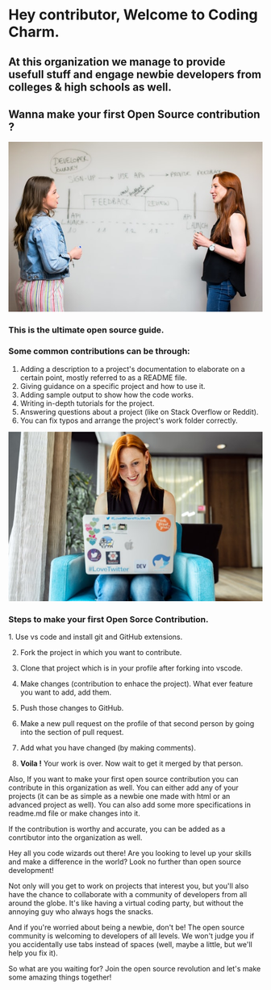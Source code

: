 <h1>Hey contributor, Welcome to Coding Charm.</h1>
<h2>At this organization we manage to provide usefull stuff and engage newbie developers from colleges & high schools as well.</h2>

<h2>Wanna make your first Open Source contribution ?</h2>
<img src='opensource.jpg'></img>

<h3>This is the ultimate open source guide.</h3>

<h3>Some common contributions can be through:</h3>

1. Adding a description to a project's documentation to elaborate on a certain point, mostly referred to as a README file.
2. Giving guidance on a specific project and how to use it.
3. Adding sample output to show how the code works.
4. Writing in-depth tutorials for the project.
5. Answering questions about a project (like on Stack Overflow or Reddit).
6. You can fix typos and arrange the project's work folder correctly.

<img src='steps.jpg'></img>

<h3>Steps to make your first Open Sorce Contribution.</h3>
1. Use vs code and install git and GitHub extensions.

2. Fork the project in which you want to contribute.

3. Clone that project which is in your profile after forking into vscode.

4. Make changes (contribution to enhace the project). What ever feature you want to add, add them. 

5. Push those changes to GitHub.

6. Make a new pull request on the profile of that second person by going into the section of pull request.

7. Add what you have changed (by making comments).

8. <strong>Voila !</strong> Your work is over. Now wait to get it merged by that person.


Also, If you want to make your first open source contribution you can contribute in this organization as well.
You can either add any of your projects (it can be as simple as a newbie one made with html or an advanced project as well).
You can also add some more specifications in readme.md file or make changes into it.

If the contribution is worthy and accurate, you can be added as a conrtibutor into the organization as well. 

Hey all you code wizards out there! Are you looking to level up your skills and make a difference in the world? Look no further than open source development!

Not only will you get to work on projects that interest you, but you'll also have the chance to collaborate with a community of developers from all around the globe. It's like having a virtual coding party, but without the annoying guy who always hogs the snacks.

And if you're worried about being a newbie, don't be! The open source community is welcoming to developers of all levels. We won't judge you if you accidentally use tabs instead of spaces (well, maybe a little, but we'll help you fix it).

So what are you waiting for? Join the open source revolution and let's make some amazing things together!



